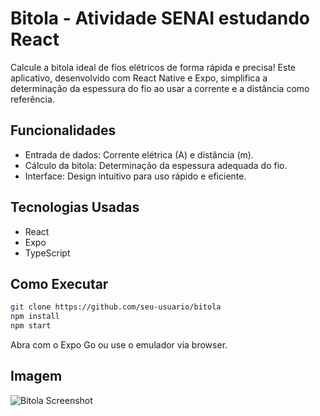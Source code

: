 # Bitola - Atividade SENAI estudando React

Calcule a bitola ideal de fios elétricos de forma rápida e precisa! Este aplicativo, desenvolvido com React Native e Expo, simplifica 
a determinação da espessura do fio ao usar a corrente e a distância como referência.

## Funcionalidades
- Entrada de dados: Corrente elétrica (A) e distância (m).
- Cálculo da bitola: Determinação da espessura adequada do fio.
- Interface: Design intuitivo para uso rápido e eficiente.

## Tecnologias Usadas
- React
- Expo
- TypeScript

## Como Executar
```bash
git clone https://github.com/seu-usuario/bitola
npm install
npm start
```

Abra com o Expo Go ou use o emulador via browser.

## Imagem
![Bitola Screenshot](https://github.com/Gabihdemori/React-Bitola/blob/b5edca586135246596104b8be1d22e4b49af0c6f/assets/images/Bitola.png)
